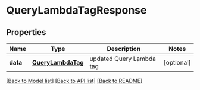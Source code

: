 # QueryLambdaTagResponse

## Properties
Name | Type | Description | Notes
------------ | ------------- | ------------- | -------------
**data** | [**QueryLambdaTag**](QueryLambdaTag.md) | updated Query Lambda tag | [optional] 

[[Back to Model list]](../README.md#documentation-for-models) [[Back to API list]](../README.md#documentation-for-api-endpoints) [[Back to README]](../README.md)


